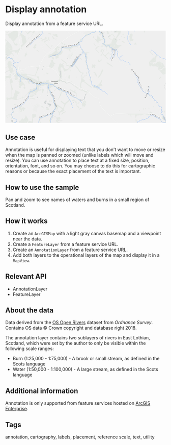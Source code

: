 # Display annotation

Display annotation from a feature service URL.

![Image of display annotation](display-annotation.png)

## Use case

Annotation is useful for displaying text that you don't want to move or resize when the map is panned or zoomed (unlike labels which will move and resize). You can use annotation to place text at a fixed size, position, orientation, font, and so on. You may choose to do this for cartographic reasons or because the exact placement of the text is important.

## How to use the sample

Pan and zoom to see names of waters and burns in a small region of Scotland.

## How it works

1. Create an `ArcGISMap` with a light gray canvas basemap and a viewpoint near the data.
2. Create a `FeatureLayer` from a feature service URL.
3. Create an `AnnotationLayer` from a feature service URL.
4. Add both layers to the operational layers of the map and display it in a `MapView`.

## Relevant API

* AnnotationLayer
* FeatureLayer

## About the data

Data derived from the [OS Open Rivers](https://www.ordnancesurvey.co.uk/business-government/products/open-map-rivers) dataset from *Ordnance Survey*. Contains OS data © Crown copyright and database right 2018.

The annotation layer contains two sublayers of rivers in East Lothian, Scotland, which were set by the author to only be visible within the following scale ranges:

* Burn (1:25,000 - 1:75,000) - A brook or small stream, as defined in the Scots language
* Water (1:50,000 - 1:100,000) - A large stream, as defined in the Scots language

## Additional information

Annotation is only supported from feature services hosted on [ArcGIS Enterprise](https://enterprise.arcgis.com/en/).

## Tags

annotation, cartography, labels, placement, reference scale, text, utility
